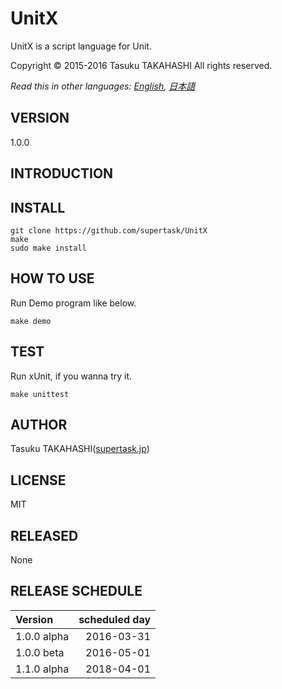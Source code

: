 UnitX 
===
UnitX is a script language for Unit.  

Copyright &copy; 2015-2016 Tasuku TAKAHASHI
All rights reserved.

*Read this in other languages: [English](README.md), [日本語](README.ja.md)*

VERSION
-----
1.0.0

INTRODUCTION
-----

INSTALL
-----
	
	git clone https://github.com/supertask/UnitX
	make
	sudo make install

HOW TO USE
-----
Run Demo program like below.

	make demo

TEST
-----
Run xUnit, if you wanna try it.

	make unittest


AUTHOR
-----
Tasuku TAKAHASHI([supertask.jp](http://supertask.jp))

LICENSE
-----
MIT

RELEASED
-----
None

RELEASE SCHEDULE
-----
|   Version   | scheduled day |
|:------------|--------------:|
| 1.0.0 alpha |   2016-03-31  |
| 1.0.0 beta  |   2016-05-01  |
| 1.1.0 alpha |   2018-04-01  |

